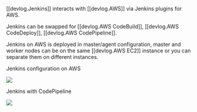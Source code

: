 
[[devlog.Jenkins]] interacts with [[devlog.AWS]] via Jenkins plugins for AWS.

Jenkins can be swapped for [[devlog.AWS CodeBuild]], [[devlog.AWS CodeDeploy]], [[devlog.AWS CodePipeline]].

Jenkins on AWS is deployed in master/agent configuration, master and worker nodes can be on the same [[devlog.AWS EC2]] instance or you can separate them on different instances.

Jenkins configuration on AWS

![](https://res.cloudinary.com/zubayr/image/upload/v1655544995/wiki/wcnzxychygleak7bt98d.png)

Jenkins with CodePipeline 

![](https://res.cloudinary.com/zubayr/image/upload/v1655545096/wiki/gzpedykm2ghhtt3jnie3.png)
